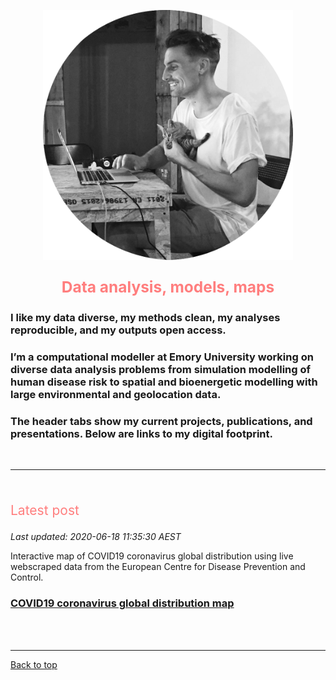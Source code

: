 <a id="top"></a>

<center>
	<img src="img/mm.png" width="400" height="400" >
	<p style="font-size:60%">
		<!-- Calle de buena mesa, Envigado, Medellin, Colombia -->
	</p>
</center>  

<center>
	<p style="color: #FF7E7E; font-size:175%">
		<b>Data analysis, models, maps</b>             
	</p>
</center>

### I like my data diverse, my methods clean, my analyses reproducible, and my outputs open access.    

### I’m a computational modeller at Emory University working on diverse data analysis problems from simulation modelling of human disease risk to spatial and bioenergetic modelling with large environmental and geolocation data.    

### The header tabs show my current projects, publications, and presentations. Below are links to my digital footprint.         

<br>   
  
******   

<br>  

<p style="color: #FF7E7E; font-size:150%">
	Latest post
</p>     

_Last updated: 2020-06-18 11:35:30 AEST_                 

Interactive map of COVID19 coronavirus global distribution using live webscraped data from the European Centre for Disease Prevention and Control.  

### [COVID19 coronavirus global distribution map](./spatial.md)           

  
<br>  
<br>  
  
<!-- <a class="twitter-timeline" href="https://twitter.com/darwinanddavis" data-height=1100 data-width=600 data-chrome="nofooter">Tweets by darwinanddavis</a><script async src="https://platform.twitter.com/widgets.js" charset="utf-8"></script> -->      

******    

[Back to top](#top)